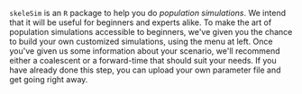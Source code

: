 `skeleSim` is an `R` package to help you do _population simulations_. We intend that it will be useful for beginners and experts alike. To make the art of population simulations accessible to beginners, we've given you the chance to build your own customized simulations, using the menu at left. Once you've given us some information about your scenario, we'll recommend either a coalescent or a forward-time that should suit your needs. If you have already done this step, you can upload your own parameter file and get going right away.
